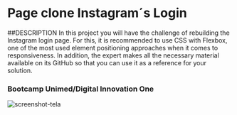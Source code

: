 # Page clone Instagram´s Login

##DESCRIPTION
In this project you will have the challenge of rebuilding the Instagram login page. For this, it is recommended to use CSS with Flexbox, one of the most used element positioning approaches when it comes to responsiveness. In addition, the expert makes all the necessary material available on its GitHub so that you can use it as a reference for your solution.

### Bootcamp Unimed/Digital Innovation One

![screenshot-tela](https://user-images.githubusercontent.com/79703548/169594497-ee3836d9-cd5f-4481-a7e0-3029c7c33453.png)

